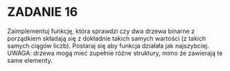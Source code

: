 # ZADANIE 16
Zaimplementuj funkcję, która sprawdzi czy dwa drzewa binarne z porządkiem składają się z dokładnie takich
samych wartości (z takich samych ciągów liczb). Postaraj się aby funkcja działała jak najszybciej. UWAGA:
drzewa mogą mieć zupełnie różne struktury, mimo że zawierają te same elementy.